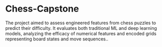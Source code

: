 # Chess-Capstone
The project aimed to assess engineered features from chess puzzles to predict their difficulty. It evaluates both traditional ML and deep learning models, analyzing the efficacy of numerical features and encoded grids representing board states and move sequences..
